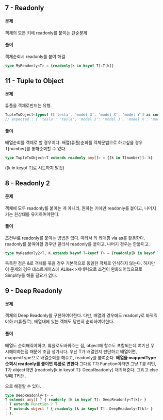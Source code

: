 ## 7 - Readonly
#### 문제 
객체의 모든 키에 readonly를 붙이는 단순문제
#### 풀이
객체순회시 readonly를 붙여 해결
```ts
type MyReadonly<T> = {readonly[k in keyof T]:T[k]}
```

## 11 - Tuple to Object
#### 문제
튜플을 객체로만드는 유형.
```ts
TupleToObject<typeof (['tesla', 'model 3', 'model X', 'model Y'] as const)>
// expected : { 'tesla': 'tesla', 'model 3': 'model 3', 'model X': 'model X', 'model Y': 'model Y' }
```

#### 풀이
배열순회를 객체로 할 경우이다.
배열(튜플)순회를 객체문법으로 하고싶을 경우 T[number]를 통해순회할 수 있다.

```ts
type TupleToObject<T extends readonly any[]> = {[k in T[number]]: k}
```
([k in keyof T]로 시도하지 말것)

## 8 - Readonly 2
#### 문제
객체에 모두 readonly를 붙이는 게 아니라, 
원하는 키에만 readonly를 붙이고, 나머지 키는 원상태를 유지하여야한다.

#### 풀이
조건부로 readonly를 붙이는 방법은 없다. 따라서 키 리매핑 via as를 활용한다.
readonly를 붙여야할 경우만 골라서 readonly를 붙이고, 나머지 경우는 안붙이고.

```ts
type MyReadonly2<T, K extends keyof T=keyof T> = {readonly[k in keyof T as k extends K? k:never]:T[k]} & {[k in keyof T as k extends K? never:k]:T[k]}
```

독특한 점은 &로 객체를 묶을 경우 기본적으로 동일한 객체로 인식하지 않는다.
하지만 이 문제의 경우 테스트케이스에 ALike<>제네릭으로 조건이 완화되어있으므로 Simplify를 해줄 필요가 없다.

## 9 - Deep Readonly
#### 문제
객체의 Deep Readonly를 구현하여야한다.
다만, 배열의 경우에도 readonly로 바꿔줘야하고(튜플로), 배열내에 있는 객체도 당연히 순회하여야한다.

#### 풀이
배열도 순회해줘야하고, 튜플로도바꿔주는 점, object에 함수도 포함되는데 여기선 무시해야하는점 때문에 조금 성가시다.
우선 T가 배열인지 판단하고 배열이면, mappedType으로 배열순회를 해주고, readonly를 붙여준다. 
**배열을 mappedType순회시 readonly를 붙이면 튜플로 변한다**
그다음 T가 Function이라면 그냥 T를 리턴,
T가 object라면 {readonly[k in keyof T]: DeepReadonly<T>} 재귀해준다.
그리고 else일때 T리턴.

으로 해결할 수 있다.
```ts
type DeepReadonly<T> = 
T extends any[] ? { readonly [k in keyof T]: DeepReadonly<T[k]> }
: T extends Function ? T
: T extends object ? { readonly [k in keyof T]: DeepReadonly<T[k]> }
: T;
```
